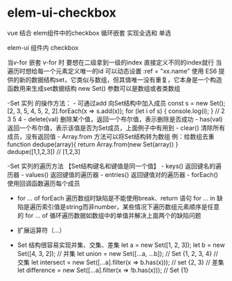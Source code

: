 # elem-ui-checkbox
vue 结合 elem组件中的checkbox 循环嵌套 实现全选和 单选

elem-ui 组件内 checkbox

  当v-for 嵌套 v-for 时 要想在二级拿到一级的index 直接定义不同的index就行
  当遍历时想给每一个元素定义唯一的id 可以动态设置 :ref = "xx.name"
  使用 ES6 提供的新的数据结构set，它类似与数组，但其值唯一没有重复，它本身是一个构造函数用来生成set数据结构 new Set()
  参数可以是数组或者类数组
  
  -Set 实列 的操作方法：
       - 可通过add 向Set结构中加入成员
            const s = new Set();
            [2, 3, 5, 4, 5, 2, 2].forEach(x => s.add(x));
            for (let i of s) {
              console.log(i);
            }
            // 2 3 5 4
       - delete(val)  删除某个值，返回一个布尔值，表示删除是否成功
       - has(val)  返回一个布尔值，表示该值是否为Set成员，上面例子中有用到
       - clear()   清除所有成员，没有返回值
       - Array.from 方法可以将Set结构转为数组
         例：给数组去重
            function dedupe(array){
              return Array.from(new Set(array))
            }
            dedupe([1,1,2,3]) // [1,2,3]
            
   -Set 实列的遍历方法 【Set结构键名和键值是同一个值】
       - keys() 返回键名的遍历器
       - values() 返回键值的遍历器
       - entries() 返回键值对的遍历器
       - forEach() 使用回调函数遍历每个成员
   - for ... of
     forEach 遍历数组时缺陷是不能使用break、return 语句
     for ... in 缺陷是遍历索引值是string而非number，某些情况下遍历数组元素顺序是任意的
     for ... of 循环遍历数据如数组中的单值并解决上面两个的缺陷问题
     
  - 扩展运算符（...）
  
  - Set 结构很容易实现并集、交集、差集
        let a = new Set([1, 2, 3]);
        let b = new Set([4, 3, 2]);
        // 并集
        let union = new Set([...a, ...b]);
        // Set {1, 2, 3, 4}
        // 交集
        let intersect = new Set([...a].filter(x => b.has(x)));
        // set {2, 3}
        // 差集
        let difference = new Set([...a].filter(x => !b.has(x)));
        // Set {1}

